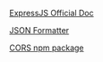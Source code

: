 [ExpressJS Official Doc](https://expressjs.com/)

[JSON Formatter](https://jsonformatter.org/)

[CORS npm package](https://www.npmjs.com/package/cors)